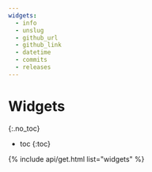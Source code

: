 ```yaml
---
widgets:
  - info
  - unslug
  - github_url
  - github_link
  - datetime
  - commits
  - releases
---
```


# Widgets
{:.no_toc}

* toc
{:toc}

{% include api/get.html list="widgets" %}